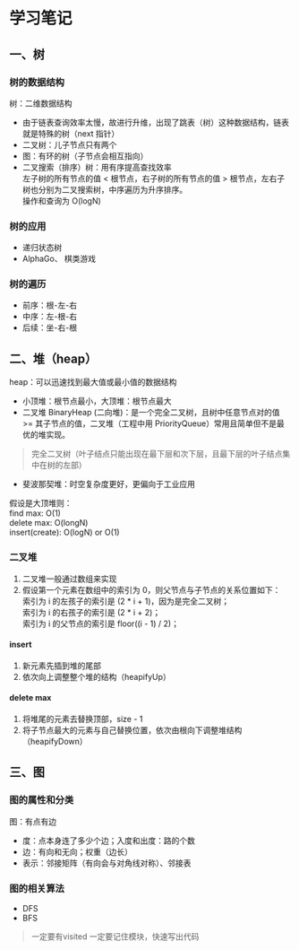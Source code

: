# 学习笔记  
## 一、树
### 树的数据结构
树：二维数据结构 
* 由于链表查询效率太慢，故进行升维，出现了跳表（树）这种数据结构，链表就是特殊的树（next 指针）  
* 二叉树：儿子节点只有两个  
* 图：有环的树（子节点会相互指向）  
* 二叉搜索（排序）树：用有序提高查找效率   
左子树的所有节点的值 < 根节点，右子树的所有节点的值 > 根节点，左右子树也分别为二叉搜索树，中序遍历为升序排序。  
操作和查询为 O(logN)

### 树的应用  
* 递归状态树
* AlphaGo、 棋类游戏 
### 树的遍历  
* 前序：根-左-右
* 中序：左-根-右
* 后续：坐-右-根
## 二、堆（heap）  
heap：可以迅速找到最大值或最小值的数据结构  
* 小顶堆：根节点最小，大顶堆：根节点最大
* 二叉堆 BinaryHeap (二向堆)：是一个完全二叉树，且树中任意节点对的值 >= 其子节点的值，二叉堆（工程中用 PriorityQueue）常用且简单但不是最优的堆实现。
>完全二叉树（叶子结点只能出现在最下层和次下层，且最下层的叶子结点集中在树的左部）
* 斐波那契堆：时空复杂度更好，更偏向于工业应用  

假设是大顶堆则：   
find max:      O(1)  
delete max:    O(longN)  
insert(create): O(logN) or O(1)   

### 二叉堆  
1. 二叉堆一般通过数组来实现  
2. 假设第一个元素在数组中的索引为 0，则父节点与子节点的关系位置如下：  
索引为 i 的左孩子的索引是 (2 * i + 1)，因为是完全二叉树；  
索引为 i 的右孩子的索引是 (2 * i + 2)；  
索引为 i 的父节点的索引是 floor((i - 1) / 2)；   

#### insert  
1. 新元素先插到堆的尾部  
2. 依次向上调整整个堆的结构（heapifyUp）    

#### delete max
1. 将堆尾的元素去替换顶部，size - 1
2. 将子节点最大的元素与自己替换位置，依次由根向下调整堆结构（heapifyDown）  

## 三、图  
### 图的属性和分类    
图：有点有边  
* 度：点本身连了多少个边；入度和出度：路的个数  
* 边：有向和无向；权重（边长）
* 表示：邻接矩阵（有向会与对角线对称）、邻接表  

### 图的相关算法  
* DFS  
* BFS
>一定要有visited
>一定要记住模块，快速写出代码















